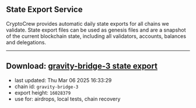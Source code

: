 ## State Export Service
CryptoCrew provides automatic daily state exports for all chains we validate. State export files can be used as genesis files and are a snapshot of the current blockchain state, including all validators, accounts, balances and delegations.

---
**Download: [gravity-bridge-3 state export](https://dl-eu2.ccvalidators.com/SERVICE/gravitybridge/gravity-bridge-3_export_16028379.json)**
---

- last updated: Thu Mar 06 2025 16:33:29
- chain id: `gravity-bridge-3`
- export height: `16028379`
- use for: airdrops, local tests, chain recovery
